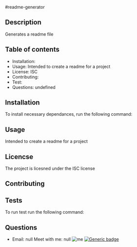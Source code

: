 #readme-generator
## Description
Generates a readme file
## Table of contents
* Installation: 
* Usage: Intended to create a readme for a project
* License: ISC
* Contributing: 
* Test: 
* Questions: undefined
## Installation 
To install necessary dependances, run the following command: 
```	```
## Usage 
Intended to create a readme for a project
## Licencse 
The project is licesned under the ISC license
## Contributing 

## Tests 
To run test run the following command: 
```	```
## Questions 
* Email: null
 Meet with me: null
![me](https://avatars3.githubusercontent.com/u/58404327?v=4)
[![Generic badge](https://img.shields.io/badge/license-ISC-<COLOR>.svg)](https://shields.io/)